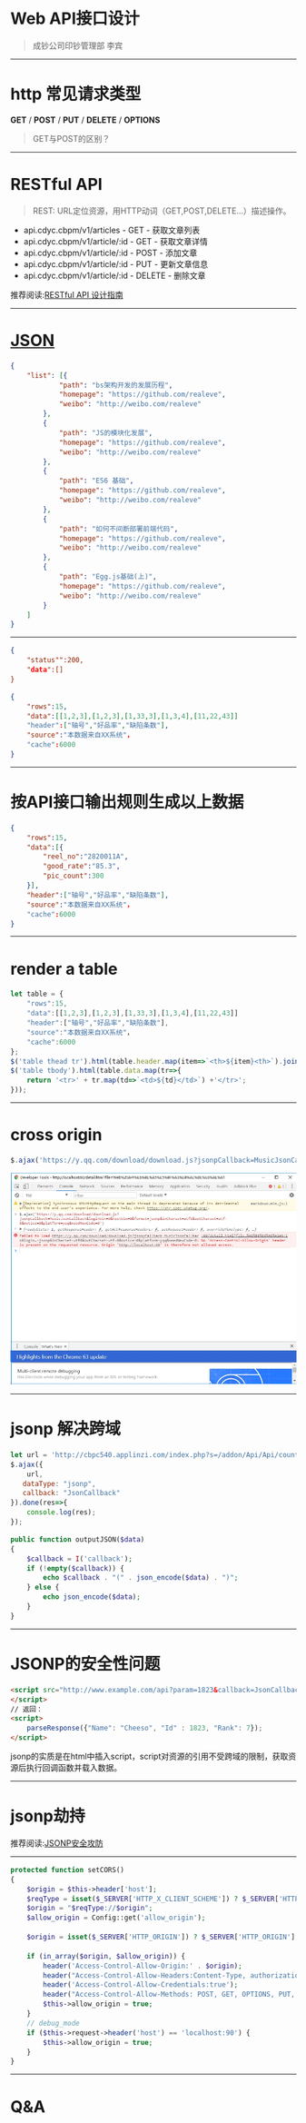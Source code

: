 # Web API接口设计

>成钞公司印钞管理部 李宾

- - - - -
# http 常见请求类型
**GET** / **POST** / **PUT** / **DELETE** / **OPTIONS**
> GET与POST的区别？

- - - - -
# RESTful API
> REST: URL定位资源，用HTTP动词（GET,POST,DELETE...）描述操作。

- api.cdyc.cbpm/v1/articles - GET - 获取文章列表
- api.cdyc.cbpm/v1/article/:id - GET - 获取文章详情
- api.cdyc.cbpm/v1/article/:id - POST - 添加文章
- api.cdyc.cbpm/v1/article/:id - PUT - 更新文章信息
- api.cdyc.cbpm/v1/article/:id - DELETE - 删除文章

推荐阅读:[RESTful API 设计指南](http://www.ruanyifeng.com/blog/2014/05/restful_api.html)
- - - - -
# [JSON](https://developer.mozilla.org/zh-CN/docs/Web/JavaScript/Reference/Global_Objects/JSON)
```json
{
    "list": [{
            "path": "bs架构开发的发展历程",
            "homepage": "https://github.com/realeve",
            "weibo": "http://weibo.com/realeve"
        },
        {
            "path": "JS的模块化发展",
            "homepage": "https://github.com/realeve",
            "weibo": "http://weibo.com/realeve"
        },
        {
            "path": "ES6 基础",
            "homepage": "https://github.com/realeve",
            "weibo": "http://weibo.com/realeve"
        },
        {
            "path": "如何不间断部署前端代码",
            "homepage": "https://github.com/realeve",
            "weibo": "http://weibo.com/realeve"
        },
        {
            "path": "Egg.js基础(上)",
            "homepage": "https://github.com/realeve",
            "weibo": "http://weibo.com/realeve"
        }
    ]
}
```
- - - - -
```json
{
    "status"":200,
    "data":[]
}
```
```json
{
    "rows":15,
    "data":[[1,2,3],[1,2,3],[1,33,3],[1,3,4],[11,22,43]]
    "header":["轴号","好品率","缺陷条数"],
    "source":"本数据来自XX系统"，
    "cache":6000
}
```
- - - - -
# 按API接口输出规则生成以上数据
```json
{
    "rows":15,
    "data":[{
        "reel_no":"2820011A",
        "good_rate":"85.3",
        "pic_count":300    
    }],
    "header":["轴号","好品率","缺陷条数"],
    "source":"本数据来自XX系统"，
    "cache":6000
}
```
- - - - -
# render a table
```js
let table = {
    "rows":15,
    "data":[[1,2,3],[1,2,3],[1,33,3],[1,3,4],[11,22,43]]
    "header":["轴号","好品率","缺陷条数"],
    "source":"本数据来自XX系统"，
    "cache":6000
};
$('table thead tr').html(table.header.map(item=>`<th>${item}<th>`).join(''));
$('table tbody').html(table.data.map(tr=>{
    return '<tr>' + tr.map(td=>`<td>${td}</td>`) +'</tr>';    
}));
```
- - - - -
# cross origin
```js
$.ajax('https://y.qq.com/download/download.js?jsonpCallback=MusicJsonCallback&loginUin=0&hostUin=0&format=jsonp&inCharset=utf8&outCharset=utf-8&notice=0&platform=yqq&needNewCode=0')
```
![](./_image/2018-01-13-22-20-39.jpg)
- - - - -
# jsonp 解决跨域
```js
let url = 'http://cbpc540.applinzi.com/index.php?s=/addon/Api/Api/countVoteInfo&sid=1';
$.ajax({
    url,
   dataType: "jsonp",
   callback: "JsonCallback"
}).done(res=>{
    console.log(res);
});
```
```php
public function outputJSON($data)
{
    $callback = I('callback');
    if (!empty($callback)) {
        echo $callback . "(" . json_encode($data) . ")";
    } else {
        echo json_encode($data);
    }
}
```
- - - - -
# JSONP的安全性问题
```html
<script src="http://www.example.com/api?param=1823&callback=JsonCallback" type="text/javascript">
</script>
// 返回：
<script>
    parseResponse({"Name": "Cheeso", "Id" : 1823, "Rank": 7});
</script>
``` 
jsonp的实质是在html中插入script，script对资源的引用不受跨域的限制，获取资源后执行回调函数并载入数据。
- - - - -
# jsonp劫持

推荐阅读:[JSONP安全攻防](http://blog.knownsec.com/2015/03/jsonp_security_technic/)
- - - - -
```php
protected function setCORS()
{
    $origin = $this->header['host'];
    $reqType = isset($_SERVER['HTTP_X_CLIENT_SCHEME']) ? $_SERVER['HTTP_X_CLIENT_SCHEME'] : 'http';
    $origin = "$reqType://$origin";
    $allow_origin = Config::get('allow_origin');

    $origin = isset($_SERVER['HTTP_ORIGIN']) ? $_SERVER['HTTP_ORIGIN'] : $origin;

    if (in_array($origin, $allow_origin)) {
        header('Access-Control-Allow-Origin:' . $origin);
        header("Access-Control-Allow-Headers:Content-Type, authorization");
        header('Access-Control-Allow-Credentials:true');
        header("Access-Control-Allow-Methods: POST, GET, OPTIONS, PUT, DELETE");
        $this->allow_origin = true;
    }
    // debug_mode
    if ($this->request->header('host') == 'localhost:90') {
        $this->allow_origin = true;
    }
}
```
- - - - -
# Q&A